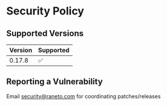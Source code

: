 # Security Policy

## Supported Versions

| Version | Supported          |
| ------- | ------------------ |
| 0.17.8  | :white_check_mark: |

## Reporting a Vulnerability

Email security@raneto.com for coordinating patches/releases
